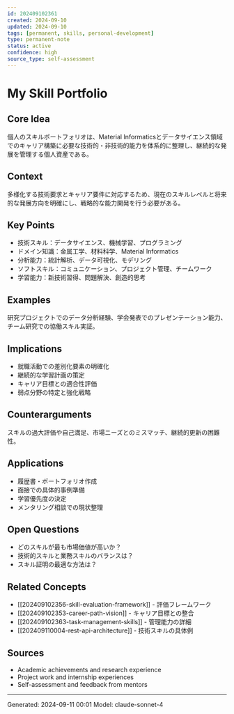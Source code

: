 ```yaml
---
id: 202409102361
created: 2024-09-10
updated: 2024-09-10
tags: [permanent, skills, personal-development]
type: permanent-note
status: active
confidence: high
source_type: self-assessment
---
```


# My Skill Portfolio

## Core Idea
個人のスキルポートフォリオは、Material Informaticsとデータサイエンス領域でのキャリア構築に必要な技術的・非技術的能力を体系的に整理し、継続的な発展を管理する個人資産である。

## Context
多様化する技術要求とキャリア要件に対応するため、現在のスキルレベルと将来的な発展方向を明確にし、戦略的な能力開発を行う必要がある。

## Key Points
- 技術スキル：データサイエンス、機械学習、プログラミング
- ドメイン知識：金属工学、材料科学、Material Informatics
- 分析能力：統計解析、データ可視化、モデリング
- ソフトスキル：コミュニケーション、プロジェクト管理、チームワーク
- 学習能力：新技術習得、問題解決、創造的思考

## Examples
研究プロジェクトでのデータ分析経験、学会発表でのプレゼンテーション能力、チーム研究での協働スキル実証。

## Implications
- 就職活動での差別化要素の明確化
- 継続的な学習計画の策定
- キャリア目標との適合性評価
- 弱点分野の特定と強化戦略

## Counterarguments
スキルの過大評価や自己満足、市場ニーズとのミスマッチ、継続的更新の困難性。

## Applications
- 履歴書・ポートフォリオ作成
- 面接での具体的事例準備
- 学習優先度の決定
- メンタリング相談での現状整理

## Open Questions
- どのスキルが最も市場価値が高いか？
- 技術的スキルと業務スキルのバランスは？
- スキル証明の最適な方法は？

## Related Concepts
- [[202409102356-skill-evaluation-framework]] - 評価フレームワーク
- [[202409102353-career-path-vision]] - キャリア目標との整合
- [[202409102363-task-management-skills]] - 管理能力の詳細
- [[202409110004-rest-api-architecture]] - 技術スキルの具体例

## Sources
- Academic achievements and research experience
- Project work and internship experiences
- Self-assessment and feedback from mentors

---
Generated: 2024-09-11 00:01
Model: claude-sonnet-4